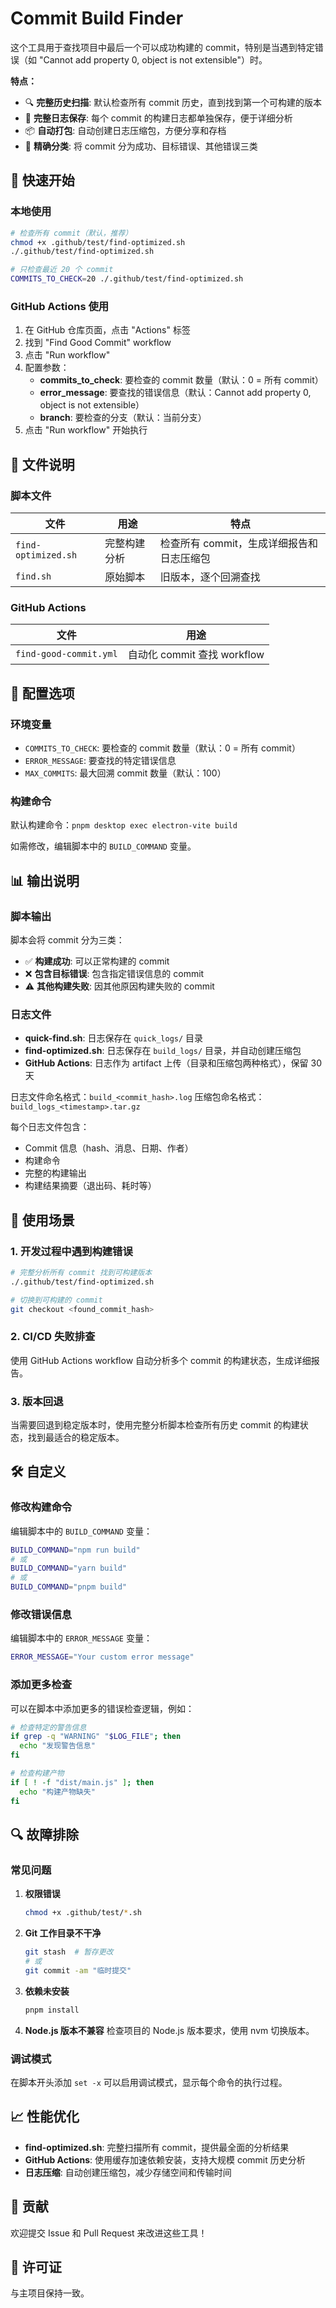 # Commit Build Finder

这个工具用于查找项目中最后一个可以成功构建的 commit，特别是当遇到特定错误（如 "Cannot add property 0, object is not extensible"）时。

**特点：**

- 🔍 **完整历史扫描**: 默认检查所有 commit 历史，直到找到第一个可构建的版本
- 📁 **完整日志保存**: 每个 commit 的构建日志都单独保存，便于详细分析
- 📦 **自动打包**: 自动创建日志压缩包，方便分享和存档
- 🎯 **精确分类**: 将 commit 分为成功、目标错误、其他错误三类

## 🚀 快速开始

### 本地使用

```bash
# 检查所有 commit（默认，推荐）
chmod +x .github/test/find-optimized.sh
./.github/test/find-optimized.sh

# 只检查最近 20 个 commit
COMMITS_TO_CHECK=20 ./.github/test/find-optimized.sh
```

### GitHub Actions 使用

1. 在 GitHub 仓库页面，点击 "Actions" 标签
2. 找到 "Find Good Commit" workflow
3. 点击 "Run workflow"
4. 配置参数：
   - **commits_to_check**: 要检查的 commit 数量（默认：0 = 所有 commit）
   - **error_message**: 要查找的错误信息（默认：Cannot add property 0, object is not extensible）
   - **branch**: 要检查的分支（默认：当前分支）
5. 点击 "Run workflow" 开始执行

## 📁 文件说明

### 脚本文件

| 文件                | 用途         | 特点                                      |
| ------------------- | ------------ | ----------------------------------------- |
| `find-optimized.sh` | 完整构建分析 | 检查所有 commit，生成详细报告和日志压缩包 |
| `find.sh`           | 原始脚本     | 旧版本，逐个回溯查找                      |

### GitHub Actions

| 文件                   | 用途                        |
| ---------------------- | --------------------------- |
| `find-good-commit.yml` | 自动化 commit 查找 workflow |

## 🔧 配置选项

### 环境变量

- `COMMITS_TO_CHECK`: 要检查的 commit 数量（默认：0 = 所有 commit）
- `ERROR_MESSAGE`: 要查找的特定错误信息
- `MAX_COMMITS`: 最大回溯 commit 数量（默认：100）

### 构建命令

默认构建命令：`pnpm desktop exec electron-vite build`

如需修改，编辑脚本中的 `BUILD_COMMAND` 变量。

## 📊 输出说明

### 脚本输出

脚本会将 commit 分为三类：

- ✅ **构建成功**: 可以正常构建的 commit
- ❌ **包含目标错误**: 包含指定错误信息的 commit
- ⚠️ **其他构建失败**: 因其他原因构建失败的 commit

### 日志文件

- **quick-find.sh**: 日志保存在 `quick_logs/` 目录
- **find-optimized.sh**: 日志保存在 `build_logs/` 目录，并自动创建压缩包
- **GitHub Actions**: 日志作为 artifact 上传（目录和压缩包两种格式），保留 30 天

日志文件命名格式：`build_<commit_hash>.log`
压缩包命名格式：`build_logs_<timestamp>.tar.gz`

每个日志文件包含：

- Commit 信息（hash、消息、日期、作者）
- 构建命令
- 完整的构建输出
- 构建结果摘要（退出码、耗时等）

## 🎯 使用场景

### 1. 开发过程中遇到构建错误

```bash
# 完整分析所有 commit 找到可构建版本
./.github/test/find-optimized.sh

# 切换到可构建的 commit
git checkout <found_commit_hash>
```

### 2. CI/CD 失败排查

使用 GitHub Actions workflow 自动分析多个 commit 的构建状态，生成详细报告。

### 3. 版本回退

当需要回退到稳定版本时，使用完整分析脚本检查所有历史 commit 的构建状态，找到最适合的稳定版本。

## 🛠️ 自定义

### 修改构建命令

编辑脚本中的 `BUILD_COMMAND` 变量：

```bash
BUILD_COMMAND="npm run build"
# 或
BUILD_COMMAND="yarn build"
# 或
BUILD_COMMAND="pnpm build"
```

### 修改错误信息

编辑脚本中的 `ERROR_MESSAGE` 变量：

```bash
ERROR_MESSAGE="Your custom error message"
```

### 添加更多检查

可以在脚本中添加更多的错误检查逻辑，例如：

```bash
# 检查特定的警告信息
if grep -q "WARNING" "$LOG_FILE"; then
  echo "发现警告信息"
fi

# 检查构建产物
if [ ! -f "dist/main.js" ]; then
  echo "构建产物缺失"
fi
```

## 🔍 故障排除

### 常见问题

1. **权限错误**

   ```bash
   chmod +x .github/test/*.sh
   ```

2. **Git 工作目录不干净**

   ```bash
   git stash  # 暂存更改
   # 或
   git commit -am "临时提交"
   ```

3. **依赖未安装**

   ```bash
   pnpm install
   ```

4. **Node.js 版本不兼容**
   检查项目的 Node.js 版本要求，使用 nvm 切换版本。

### 调试模式

在脚本开头添加 `set -x` 可以启用调试模式，显示每个命令的执行过程。

## 📈 性能优化

- **find-optimized.sh**: 完整扫描所有 commit，提供最全面的分析结果
- **GitHub Actions**: 使用缓存加速依赖安装，支持大规模 commit 历史分析
- **日志压缩**: 自动创建压缩包，减少存储空间和传输时间

## 🤝 贡献

欢迎提交 Issue 和 Pull Request 来改进这些工具！

## 📄 许可证

与主项目保持一致。
